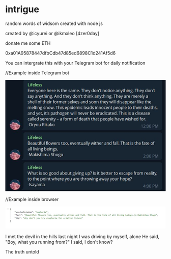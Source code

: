 # intrigue
random words of widsom created with node js 

created by @icyurei or @ikmxleo [4zer0day]

donate me some ETH

0xa01A95878447dfbCdb47d85ed6898C1d241Af5d6⠀

You can intergrate this with your Telegram bot for daily notification 

//Example inside Telegram bot

![](images/Telegram.JPG)

//Example inside browser

![](images/Webshot.JPG)

I met the devil in the hills last night
I was driving by myself, alone
He said, "Boy, what you running from?"
I said, I don't know?

The truth untold
